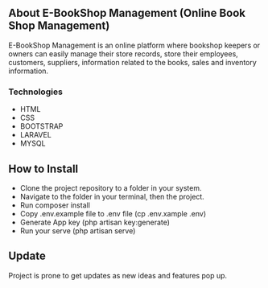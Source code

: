 ## About E-BookShop Management (Online Book Shop Management)

E-BookShop Management is an online platform where bookshop keepers or owners can easily manage their store records, store their employees, customers, suppliers, information related to the books, sales and inventory information.

### Technologies

- HTML
- CSS
- BOOTSTRAP
- LARAVEL
- MYSQL

## How to Install

- Clone the project repository to a folder in your system.
- Navigate to the folder in your terminal, then the project.
- Run composer install
- Copy .env.example file to .env file (cp .env.xample .env)
- Generate App key (php artisan key:generate)
- Run your serve (php artisan serve)

## Update

Project is prone to get updates as new ideas and features pop up.

